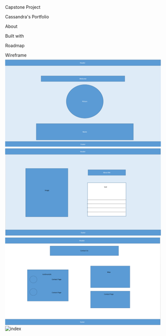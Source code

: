 Capstone Project

Cassandra's Portfolio

About

Built with

Roadmap

Wireframe
![index](./Index.html.png)
![index](./aboutme.png)
![index](./contactus.png)
![index](./mywork.png)